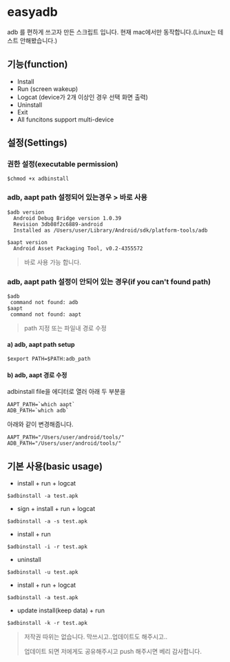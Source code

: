 # easyadb

adb 를 편하게 쓰고자 만든 스크립트 입니다.
현재 mac에서만 동작합니다.(Linux는 테스트 안해봤습니다.)

## 기능(function)

 - Install
 - Run (screen wakeup)
 - Logcat (device가 2개 이상인 경우 선택 화면 출력)
 - Uninstall
 - Exit
 - All funcitons support multi-device

## 설정(Settings)
### 권한 설정(executable permission)

```
$chmod +x adbinstall
```

### adb, aapt path 설정되어 있는경우 > 바로 사용

```
$adb version
  Android Debug Bridge version 1.0.39
  Revision 3db08f2c6889-android
  Installed as /Users/user/Library/Android/sdk/platform-tools/adb

$aapt version
  Android Asset Packaging Tool, v0.2-4355572
```
> 바로 사용 가능 합니다.


### adb, aapt path 설정이 안되어 있는 경우(if you can't found path)

```
$adb
 command not found: adb
$aapt
 command not found: aapt
```
 > path 지정 또는 파일내 경로 수정

#### a) adb, aapt path setup

```
$export PATH=$PATH:adb_path
```
#### b) adb, aapt 경로 수정
adbinstall file을 에디터로 열러 아래 두 부분을 
```
AAPT_PATH=`which aapt`
ADB_PATH=`which adb`
```
아래와 같이 변경해줍니다. 
```
AAPT_PATH="/Users/user/android/tools/"
ADB_PATH="/Users/user/android/tools/"
```


## 기본 사용(basic usage)

 - install + run + logcat 
```
$adbinstall -a test.apk
```

 - sign + install + run + logcat 
```
$adbinstall -a -s test.apk
```

 - install + run
```
$adbinstall -i -r test.apk
```

 - uninstall 
```
$adbinstall -u test.apk
```

 - install + run + logcat 
```
$adbinstall -a test.apk
```

 - update install(keep data) + run
```
$adbinstall -k -r test.apk
```

> 저작권 따위는 없습니다.  막쓰시고..업데이트도 해주시고..
> 
> 업데이트 되면 저에게도 공유해주시고 push 해주시면 베리 감사합니다.
